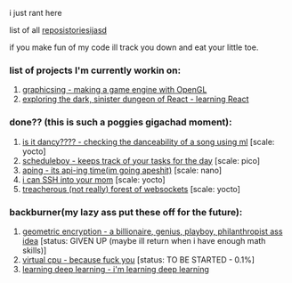 i just rant here  

list of all [reposistoriesijasd](https://github.com/wheatgreaser) 

if you make fun of my code ill track you down and eat your little toe. 


### list of projects I'm currently workin on:
1. [graphicsing - making a game engine with OpenGL](opengling.md)
2. [exploring the dark, sinister dungeon of React - learning React](React.md)

### done?? (this is such a poggies gigachad moment):
1. [is it dancy???? - checking the danceability of a song using ml](dancychecky.md) [scale: yocto]
2. [scheduleboy - keeps track of your tasks for the day](scheduleboy.md) [scale: pico]
3. [aping - its api-ing time(im going apeshit)](apiing.md) [scale: nano] 
4. [i can SSH into your mom](ssh.md) [scale: yocto]
5. [treacherous (not really) forest of websockets](websockets.md) [scale: yocto]


### backburner(my lazy ass put these off for the future): 
1. [geometric encryption - a billionaire, genius, playboy, philanthropist ass idea](geometricalencryption.md) [status: GIVEN UP (maybe ill return when i have enough math skills)]
2. [virtual cpu - because fuck you](virtualcpu.md) [status: TO BE STARTED - 0.1%]
3. [learning deep learning - i'm learning deep learning](learningdeeplearningthechronicle.md)


